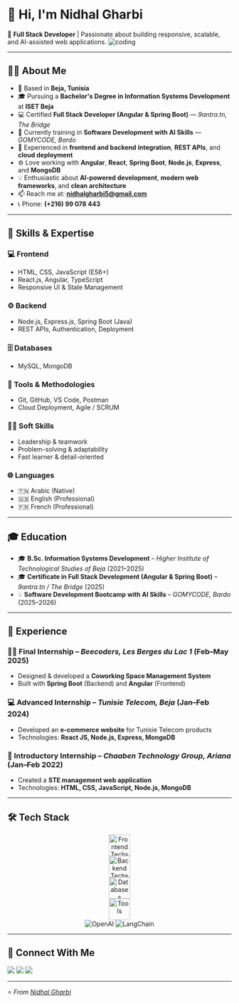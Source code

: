 # 👋 Hi, I'm Nidhal Gharbi  

🚀 **Full Stack Developer** | Passionate about building responsive, scalable, and AI-assisted web applications.   ![coding](https://i.giphy.com/media/qgQUggAC3Pfv687qPC/giphy.gif)

---

## 👨‍💻 About Me  

- 📍 Based in **Beja, Tunisia**  
- 🎓 Pursuing a **Bachelor's Degree in Information Systems Development** at **ISET Beja**  
- 💻 Certified **Full Stack Developer (Angular & Spring Boot)** — *9antra.tn, The Bridge*  
- 🤖 Currently training in **Software Development with AI Skills** — *GOMYCODE, Bardo*  
- 🧩 Experienced in **frontend and backend integration**, **REST APIs**, and **cloud deployment**  
- ⚙️ Love working with **Angular**, **React**, **Spring Boot**, **Node.js**, **Express**, and **MongoDB**  
- 💡 Enthusiastic about **AI-powered development**, **modern web frameworks**, and **clean architecture**  
- 📫 Reach me at: **nidhalgharbi5@gmail.com**  
- 📞 Phone: **(+216) 99 078 443**

---

## 🧠 Skills & Expertise  

### 💻 Frontend
- HTML, CSS, JavaScript (ES6+)
- React.js, Angular, TypeScript
- Responsive UI & State Management

### ⚙️ Backend
- Node.js, Express.js, Spring Boot (Java)
- REST APIs, Authentication, Deployment

### 🗄️ Databases
- MySQL, MongoDB

### 🧰 Tools & Methodologies
- Git, GitHub, VS Code, Postman  
- Cloud Deployment, Agile / SCRUM

### 🧑‍💼 Soft Skills
- Leadership & teamwork  
- Problem-solving & adaptability  
- Fast learner & detail-oriented  

### 🌐 Languages
- 🇹🇳 Arabic (Native)
- 🇬🇧 English (Professional)  
- 🇫🇷 French (Professional)  

---

## 🎓 Education  

- 🎓 **B.Sc. Information Systems Development** – *Higher Institute of Technological Studies of Beja* (2021–2025)  
- 🎓 **Certificate in Full Stack Development (Angular & Spring Boot)** – *9antra.tn / The Bridge* (2025)  
- 💡 **Software Development Bootcamp with AI Skills** – *GOMYCODE, Bardo* (2025–2026)  

---

## 💼 Experience  

### 🧑‍💻 Final Internship – *Beecoders, Les Berges du Lac 1* (Feb–May 2025)
- Designed & developed a **Coworking Space Management System**  
- Built with **Spring Boot** (Backend) and **Angular** (Frontend)

### 💻 Advanced Internship – *Tunisie Telecom, Beja* (Jan–Feb 2024)
- Developed an **e-commerce website** for Tunisie Telecom products  
- Technologies: **React JS, Node.js, Express, MongoDB**

### 🌱 Introductory Internship – *Chaaben Technology Group, Ariana* (Jan–Feb 2022)
- Created a **STE management web application**  
- Technologies: **HTML, CSS, JavaScript, Node.js, MongoDB**

---

## 🛠 Tech Stack  

<p align="center">
  <!-- Frontend -->
  <img src="https://skillicons.dev/icons?i=html,css,js,ts,angular,react,bootstrap,tailwind" height="48" alt="Frontend Techs" />
  <br/>
  <!-- Backend -->
  <img src="https://skillicons.dev/icons?i=nodejs,express,java,spring" height="48" alt="Backend Techs" />
  <br/>
  <!-- Database -->
  <img src="https://skillicons.dev/icons?i=mysql,mongodb" height="48" alt="Databases" />
  <br/>
  <!-- Tools & Cloud -->
  <img src="https://skillicons.dev/icons?i=git,github,vscode,postman,vercel" height="48" alt="Tools" />
  <br/>
  <!-- AI & Others -->
  <img src="https://img.shields.io/badge/OpenAI-412991?style=for-the-badge&logo=openai&logoColor=white" alt="OpenAI" />
  <img src="https://img.shields.io/badge/LangChain-000000?style=for-the-badge&logo=chainlink&logoColor=white" alt="LangChain" />
</p>

---

## 🤝 Connect With Me  

<p align="left">
<a href="https://github.com/nidhalgharbi"><img src="https://img.shields.io/badge/GitHub-181717?style=for-the-badge&logo=github" /></a>
<a href="mailto:nidhalgharbi5@gmail.com"><img src="https://img.shields.io/badge/Gmail-D14836?style=for-the-badge&logo=gmail&logoColor=white" /></a>
<a href="https://www.linkedin.com/in/nidhal-gharbi-536140385"><img src="https://img.shields.io/badge/LinkedIn-0077B5?style=for-the-badge&logo=linkedin&logoColor=white" /></a>
</p>

---

⭐️ *From [Nidhal Gharbi](https://github.com/nidhalgharbi)*

